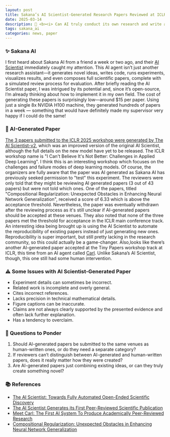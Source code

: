 ```yaml
---
layout: post
title: Sakana’s AI Scientist-Generated Research Papers Reviewed at ICLR 2025 Workshop
date: 2025-03-14
description: 🤔 <b><i> Can AI truly conduct its own research and write a full paper? </b></i>
tags: sakana_ai
categories: news, paper
---
```


### ✨ Sakana AI
I first heard about Sakana AI from a friend a week or two ago, and their [AI Scientist](https://sakana.ai/ai-scientist/) immediately caught my attention. This AI agent isn’t just another research assistant—it generates novel ideas, writes code, runs experiments, visualizes results, and even composes full scientific papers, complete with a simulated review process for evaluation. After briefly reading the AI Scientist paper, I was intrigued by its potential and, since it’s open-source, I’m already thinking about how to implement it in my own field. The cost of generating these papers is surprisingly low—around $15 per paper. Using just a single 8x NVIDIA H100 machine, they generated hundreds of papers in a week — something that would have definitely made my supervisor very happy if I could do the same!

### 🌟 AI-Generated Paper
[The 3 papers submitted to the ICLR 2025 workshop were generated by The AI Scientist-v2](https://sakana.ai/ai-scientist-first-publication/), which was an improved version of the original AI Scientist, although the full details on the new model have yet to be released. The ICLR workshop name is "I Can't Believe It's Not Better: Challenges in Applied Deep Learning". I think this is an interesting workshop which focuses on the challenges and failure modes of deep learning models. Of course, the organizers are fully aware that the paper was AI generated as Sakana AI has previously seeked permission to "test" this experiment. The reviewers were only told that they might be reviewing AI generated papers (3 out of 43 papers) but were not told which ones. One of the papers, titled "Compositional Regularization: Unexpected Obstacles in Enhancing Neural Network Generalization", received a score of 6.33 which is above the acceptance threshold. Nevertheless, the paper was eventually withdrawn after the reviewing process as it's still unclear if AI-generated papers should be accepted at these venues. They also noted that none of the three papers met the threshold for acceptance in the ICLR main conference track. An interesting idea being brought up is using the AI Scientist to automate the reproducibility of existing papers instead of just generating new ones. Reproducibility is super important, but still pretty lacking in the research community, so this could actually be a game-changer. Also,looks like there’s another AI-generated paper accepted at the Tiny Papers workshop track at ICLR, this time from an AI agent called [Carl](https://www.autoscience.ai/blog/meet-carl-the-first-ai-system-to-produce-academically-peer-reviewed-research). Unlike Sakana’s AI Scientist, though, this one still had some human intervention.

### ⚠️ Some Issues with AI Scientist-Generated Paper
- Experiment details can sometimes be incorrect.
- Related work is incomplete and overly general.
- Cites incorrect references.
- Lacks precision in technical mathematical details.
- Figure captions can be inaccurate.
- Claims are not always clearly supported by the presented evidence and often lack further explanation.
- Has a tendency to overclaim.

### 💭 Questions to Ponder
1. Should AI-generated papers be submitted to the same venues as human-written ones, or do they need a separate category?
2. If reviewers can’t distinguish between AI-generated and human-written papers, does it really matter how they were created?
3. Are AI-generated papers just combining existing ideas, or can they truly create something novel?

### 📚 References
- [The AI Scientist: Towards Fully Automated Open-Ended Scientific Discovery](https://sakana.ai/ai-scientist/)
- [The AI Scientist Generates its First Peer-Reviewed Scientific Publication](https://sakana.ai/ai-scientist-first-publication/)
- [Meet Carl: The First AI System To Produce Academically Peer-Reviewed Research](https://www.autoscience.ai/blog/meet-carl-the-first-ai-system-to-produce-academically-peer-reviewed-research)
- [Compositional Regularization: Unexpected Obstacles in Enhancing Neural Network Generalization](https://github.com/SakanaAI/AI-Scientist-ICLR2025-Workshop-Experiment/blob/master/compositional-regularization/annotated_paper.pdf)